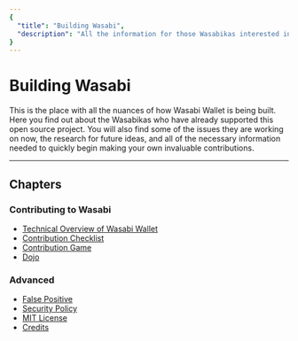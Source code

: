 ```yaml
---
{
  "title": "Building Wasabi",
  "description": "All the information for those Wasabikas interested in helping us build Wasabi Wallet. This is the Wasabi documentation, an archive of knowledge about the open-source, non-custodial and privacy-focused Bitcoin wallet for desktop."
}
---
```


# Building Wasabi

This is the place with all the nuances of how Wasabi Wallet is being built.
Here you find out about the Wasabikas who have already supported this open source project.
You will also find some of the issues they are working on now, the research for future ideas, and all of the necessary information needed to quickly begin making your own invaluable contributions.

---

## Chapters

### Contributing to Wasabi

- [Technical Overview of Wasabi Wallet](/building-wasabi/TechnicalOverview.md)
- [Contribution Checklist](/building-wasabi/ContributionChecklist.md)
- [Contribution Game](/building-wasabi/ContributionGame.md)
- [Dojo](/building-wasabi/Dojo.md)

### Advanced

- [False Positive](/building-wasabi/FalsePositive.md)
- [Security Policy](/building-wasabi/Security.md)
- [MIT License](/building-wasabi/LICENSE.md)
- [Credits](/building-wasabi/Credits.md)
